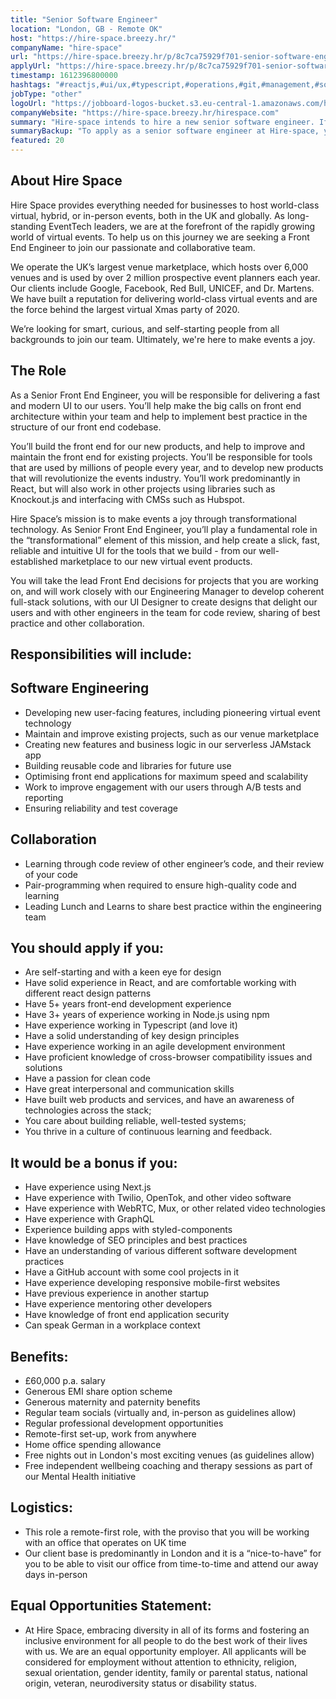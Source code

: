 ```yaml
---
title: "Senior Software Engineer"
location: "London, GB - Remote OK"
host: "https://hire-space.breezy.hr/"
companyName: "hire-space"
url: "https://hire-space.breezy.hr/p/8c7ca75929f701-senior-software-engineer"
applyUrl: "https://hire-space.breezy.hr/p/8c7ca75929f701-senior-software-engineer/apply"
timestamp: 1612396800000
hashtags: "#reactjs,#ui/ux,#typescript,#operations,#git,#management,#socialmedia,#scrum,#German"
jobType: "other"
logoUrl: "https://jobboard-logos-bucket.s3.eu-central-1.amazonaws.com/hire-space"
companyWebsite: "https://hire-space.breezy.hr/hirespace.com"
summary: "Hire-space intends to hire a new senior software engineer. If you have 3+ years of experience working in Node, consider applying."
summaryBackup: "To apply as a senior software engineer at Hire-space, you preferably need to have some knowledge of: #reactjs, #ui/ux, #typescript."
featured: 20
---
```


## About Hire Space

Hire Space provides everything needed for businesses to host world-class virtual, hybrid, or in-person events, both in the UK and globally. As long-standing EventTech leaders, we are at the forefront of the rapidly growing world of virtual events. To help us on this journey we are seeking a Front End Engineer to join our passionate and collaborative team.

We operate the UK’s largest venue marketplace, which hosts over 6,000 venues and is used by over 2 million prospective event planners each year. Our clients include Google, Facebook, Red Bull, UNICEF, and Dr. Martens. We have built a reputation for delivering world-class virtual events and are the force behind the largest virtual Xmas party of 2020.

We’re looking for smart, curious, and self-starting people from all backgrounds to join our team. Ultimately, we're here to make events a joy.

## The Role

As a Senior Front End Engineer, you will be responsible for delivering a fast and modern UI to our users. You’ll help make the big calls on front end architecture within your team and help to implement best practice in the structure of our front end codebase.

You’ll build the front end for our new products, and help to improve and maintain the front end for existing projects. You’ll be responsible for tools that are used by millions of people every year, and to develop new products that will revolutionize the events industry. You’ll work predominantly in React, but will also work in other projects using libraries such as Knockout.js and interfacing with CMSs such as Hubspot.

Hire Space’s mission is to make events a joy through transformational technology. As Senior Front End Engineer, you’ll play a fundamental role in the “transformational” element of this mission, and help create a slick, fast, reliable and intuitive UI for the tools that we build - from our well-established marketplace to our new virtual event products.

You will take the lead Front End decisions for projects that you are working on, and will work closely with our Engineering Manager to develop coherent full-stack solutions, with our UI Designer to create designs that delight our users and with other engineers in the team for code review, sharing of best practice and other collaboration.

## Responsibilities will include:

## Software Engineering

*   Developing new user-facing features, including pioneering virtual event technology
*   Maintain and improve existing projects, such as our venue marketplace
*   Creating new features and business logic in our serverless JAMstack app
*   Building reusable code and libraries for future use
*   Optimising front end applications for maximum speed and scalability
*   Work to improve engagement with our users through A/B tests and reporting
*   Ensuring reliability and test coverage

## Collaboration

*   Learning through code review of other engineer’s code, and their review of your code
*   Pair-programming when required to ensure high-quality code and learning
*   Leading Lunch and Learns to share best practice within the engineering team

## You should apply if you:

*   Are self-starting and with a keen eye for design
*   Have solid experience in React, and are comfortable working with different react design patterns
*   Have 5+ years front-end development experience
*   Have 3+ years of experience working in Node.js using npm
*   Have experience working in Typescript (and love it)
*   Have a solid understanding of key design principles
*   Have experience working in an agile development environment
*   Have proficient knowledge of cross-browser compatibility issues and solutions
*   Have a passion for clean code
*   Have great interpersonal and communication skills
*   Have built web products and services, and have an awareness of technologies across the stack;
*   You care about building reliable, well-tested systems;
*   You thrive in a culture of continuous learning and feedback.

## It would be a bonus if you:

*   Have experience using Next.js
*   Have experience with Twilio, OpenTok, and other video software
*   Have experience with WebRTC, Mux, or other related video technologies
*   Have experience with GraphQL
*   Experience building apps with styled-components
*   Have knowledge of SEO principles and best practices
*   Have an understanding of various different software development practices
*   Have a GitHub account with some cool projects in it
*   Have experience developing responsive mobile-first websites
*   Have previous experience in another startup
*   Have experience mentoring other developers
*   Have knowledge of front end application security
*   Can speak German in a workplace context

## Benefits:

*   £60,000 p.a. salary
*   Generous EMI share option scheme
*   Generous maternity and paternity benefits
*   Regular team socials (virtually and, in-person as guidelines allow)
*   Regular professional development opportunities
*   Remote-first set-up, work from anywhere
*   Home office spending allowance
*   Free nights out in London's most exciting venues (as guidelines allow)
*   Free independent wellbeing coaching and therapy sessions as part of our Mental Health initiative

## Logistics:

*   This role a remote-first role, with the proviso that you will be working with an office that operates on UK time
*   Our client base is predominantly in London and it is a “nice-to-have” for you to be able to visit our office from time-to-time and attend our away days in-person

## Equal Opportunities Statement:

*   At Hire Space, embracing diversity in all of its forms and fostering an inclusive environment for all people to do the best work of their lives with us. We are an equal opportunity employer. All applicants will be considered for employment without attention to ethnicity, religion, sexual orientation, gender identity, family or parental status, national origin, veteran, neurodiversity status or disability status.
